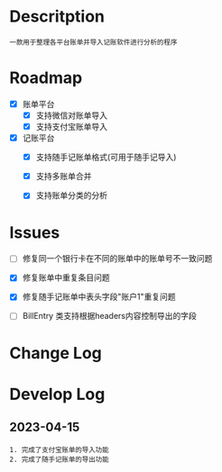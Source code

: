 # Descritption
    一款用于整理各平台账单并导入记账软件进行分析的程序

# Roadmap
- [x] 账单平台
    - [x] 支持微信对账单导入
    - [x] 支持支付宝账单导入
- [x] 记账平台
  - [x] 支持随手记账单格式(可用于随手记导入)
  - [x] 支持多账单合并
  - [x] 支持账单分类的分析


# Issues
- [ ] 修复同一个银行卡在不同的账单中的账单号不一致问题
- [x] 修复账单中重复条目问题
- [x] 修复随手记账单中表头字段"账户1"重复问题
- [ ] BillEntry 类支持根据headers内容控制导出的字段


# Change Log



# Develop Log
## 2023-04-15
```
1. 完成了支付宝账单的导入功能
2. 完成了随手记账单的导出功能
```